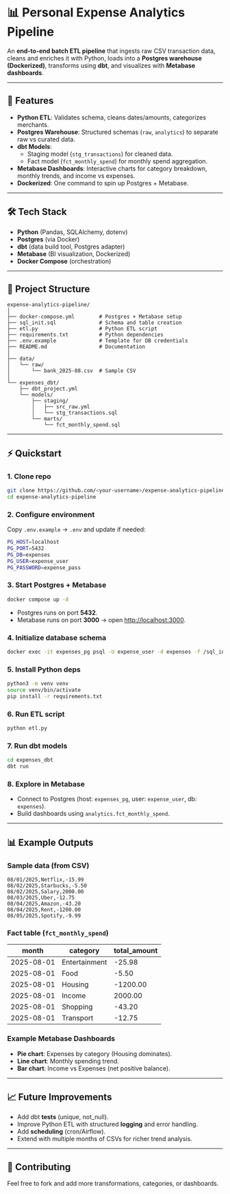 # 📊 Personal Expense Analytics Pipeline  

An **end-to-end batch ETL pipeline** that ingests raw CSV transaction data, cleans and enriches it with Python, loads into a **Postgres warehouse (Dockerized)**, transforms using **dbt**, and visualizes with **Metabase dashboards**.  

---

## 🚀 Features  
- **Python ETL**: Validates schema, cleans dates/amounts, categorizes merchants.  
- **Postgres Warehouse**: Structured schemas (`raw`, `analytics`) to separate raw vs curated data.  
- **dbt Models**:  
  - Staging model (`stg_transactions`) for cleaned data.  
  - Fact model (`fct_monthly_spend`) for monthly spend aggregation.  
- **Metabase Dashboards**: Interactive charts for category breakdown, monthly trends, and income vs expenses.  
- **Dockerized**: One command to spin up Postgres + Metabase.  

---

## 🛠 Tech Stack  
- **Python** (Pandas, SQLAlchemy, dotenv)  
- **Postgres** (via Docker)  
- **dbt** (data build tool, Postgres adapter)  
- **Metabase** (BI visualization, Dockerized)  
- **Docker Compose** (orchestration)  

---

## 📂 Project Structure  

```
expense-analytics-pipeline/
│
├── docker-compose.yml        # Postgres + Metabase setup
├── sql_init.sql              # Schema and table creation
├── etl.py                    # Python ETL script
├── requirements.txt          # Python dependencies
├── .env.example              # Template for DB credentials
├── README.md                 # Documentation
│
├── data/
│   └── raw/
│       └── bank_2025-08.csv  # Sample CSV
│
└── expenses_dbt/
    ├── dbt_project.yml
    └── models/
        ├── staging/
        │   ├── src_raw.yml
        │   └── stg_transactions.sql
        └── marts/
            └── fct_monthly_spend.sql
```

---

## ⚡ Quickstart  

### 1. Clone repo  
```bash
git clone https://github.com/<your-username>/expense-analytics-pipeline.git
cd expense-analytics-pipeline
```

### 2. Configure environment  
Copy `.env.example` → `.env` and update if needed:  
```bash
PG_HOST=localhost
PG_PORT=5432
PG_DB=expenses
PG_USER=expense_user
PG_PASSWORD=expense_pass
```

### 3. Start Postgres + Metabase  
```bash
docker compose up -d
```

- Postgres runs on port **5432**.  
- Metabase runs on port **3000** → open [http://localhost:3000](http://localhost:3000).  

### 4. Initialize database schema  
```bash
docker exec -it expenses_pg psql -U expense_user -d expenses -f /sql_init.sql
```

### 5. Install Python deps  
```bash
python3 -m venv venv
source venv/bin/activate
pip install -r requirements.txt
```

### 6. Run ETL script  
```bash
python etl.py
```

### 7. Run dbt models  
```bash
cd expenses_dbt
dbt run
```

### 8. Explore in Metabase  
- Connect to Postgres (host: `expenses_pg`, user: `expense_user`, db: `expenses`).  
- Build dashboards using `analytics.fct_monthly_spend`.  

---

## 📊 Example Outputs  

### Sample data (from CSV)  
```
08/01/2025,Netflix,-15.99
08/02/2025,Starbucks,-5.50
08/02/2025,Salary,2000.00
08/03/2025,Uber,-12.75
08/04/2025,Amazon,-43.20
08/04/2025,Rent,-1200.00
08/05/2025,Spotify,-9.99
```

### Fact table (`fct_monthly_spend`)  
| month      | category      | total_amount |
|------------|---------------|--------------|
| 2025-08-01 | Entertainment | -25.98 |
| 2025-08-01 | Food          | -5.50 |
| 2025-08-01 | Housing       | -1200.00 |
| 2025-08-01 | Income        | 2000.00 |
| 2025-08-01 | Shopping      | -43.20 |
| 2025-08-01 | Transport     | -12.75 |

### Example Metabase Dashboards  
- **Pie chart**: Expenses by category (Housing dominates).  
- **Line chart**: Monthly spending trend.  
- **Bar chart**: Income vs Expenses (net positive balance).  

---

## 📈 Future Improvements  
- Add dbt **tests** (unique, not_null).  
- Improve Python ETL with structured **logging** and error handling.  
- Add **scheduling** (cron/Airflow).  
- Extend with multiple months of CSVs for richer trend analysis.  

---

## 🤝 Contributing  
Feel free to fork and add more transformations, categories, or dashboards.  
